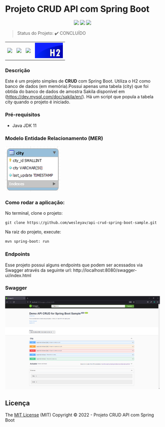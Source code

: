 # Projeto CRUD API com Spring Boot

<p align="center">
  <img src="https://img.shields.io/badge/SPRING-FRAMEWORK-blue">
  <img src="https://img.shields.io/badge/LICENSE-MIT-blue">
  <img src="https://img.shields.io/badge/STATUS-CONCLUIDO-blue">
</p>

> Status do Projeto: :heavy_check_mark: CONCLUÍDO

<table>
  <tr>
    <td><img widht="100" height="100" src="https://cdn.jsdelivr.net/gh/devicons/devicon/icons/spring/spring-original-wordmark.svg" /></td>
    <td><img widht="100" height="100" src="https://cdn.jsdelivr.net/gh/devicons/devicon/icons/java/java-plain-wordmark.svg" /></td>
    <td><img widht="100" height="100" src="https://cdn.jsdelivr.net/gh/devicons/devicon/icons/tomcat/tomcat-original-wordmark.svg" /></td>
    <td><img widht="100" height="50" src="./src/main/resources/docs/img/h2-logo-2.png" /></td>
  </tr>
</table>

### Descrição

Este é um projeto simples de <b>CRUD</b> com Spring Boot. Utiliza o H2 como banco de dados (em memória).Possui apenas uma tabela (city) que foi obtida do banco de dados de amostra Sakila disponível em (https://dev.mysql.com/doc/sakila/en/). Há um script que popula a tabela city quando o projeto é iniciado.

### Pré-requisitos

- Java JDK 11

### Modelo Entidade Relacionamento (MER)

![](/src/main/resources/docs/img/01-table-city.png)

### Como rodar a aplicação:

No terminal, clone o projeto:

```git
git clone https://github.com/wesleyav/api-crud-spring-boot-sample.git
```

Na raiz do projeto, execute:

```bash
mvn spring-boot: run
```

### Endpoints

Esse projeto possui alguns endpoints que podem ser acessados via Swagger através da seguinte url: http://localhost:8080/swagger-ui/index.html

### Swagger

![](/src/main/resources/docs/img/01-swagger.png)

## Licença

The [MIT License]() (MIT)
Copyright :copyright: 2022 - Projeto CRUD API com Spring Boot
